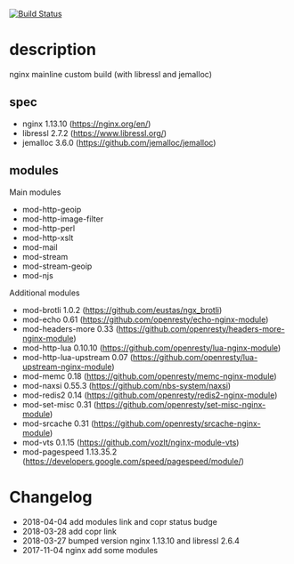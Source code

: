[![Build Status](https://copr.fedorainfracloud.org/coprs/ryoh/nginx-mainline/package/nginx-mainline/status_image/last_build.png)](https://copr.fedorainfracloud.org/coprs/ryoh/nginx-mainline)

# description

nginx mainline custom build (with libressl and jemalloc)

## spec

- nginx 1.13.10 (https://nginx.org/en/)
- libressl 2.7.2 (https://www.libressl.org/)
- jemalloc 3.6.0 (https://github.com/jemalloc/jemalloc)

## modules

Main modules

- mod-http-geoip
- mod-http-image-filter
- mod-http-perl
- mod-http-xslt
- mod-mail
- mod-stream
- mod-stream-geoip
- mod-njs

Additional modules

- mod-brotli 1.0.2 (https://github.com/eustas/ngx_brotli)
- mod-echo 0.61 (https://github.com/openresty/echo-nginx-module)
- mod-headers-more 0.33 (https://github.com/openresty/headers-more-nginx-module)
- mod-http-lua 0.10.10 (https://github.com/openresty/lua-nginx-module)
- mod-http-lua-upstream 0.07 (https://github.com/openresty/lua-upstream-nginx-module)
- mod-memc 0.18 (https://github.com/openresty/memc-nginx-module)
- mod-naxsi 0.55.3 (https://github.com/nbs-system/naxsi)
- mod-redis2 0.14 (https://github.com/openresty/redis2-nginx-module)
- mod-set-misc 0.31 (https://github.com/openresty/set-misc-nginx-module)
- mod-srcache 0.31 (https://github.com/openresty/srcache-nginx-module)
- mod-vts 0.1.15 (https://github.com/vozlt/nginx-module-vts)
- mod-pagespeed 1.13.35.2 (https://developers.google.com/speed/pagespeed/module/)


# Changelog
- 2018-04-04 add modules link and copr status budge
- 2018-03-28 add copr link
- 2018-03-27 bumped version nginx 1.13.10 and libressl 2.6.4
- 2017-11-04 nginx add some modules
